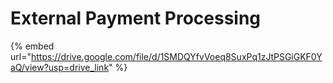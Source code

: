 # External Payment Processing

{% embed url="https://drive.google.com/file/d/1SMDQYfvVoeq8SuxPq1zJtPSGiGKF0YaQ/view?usp=drive_link" %}
